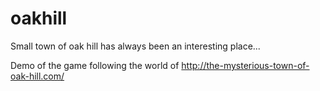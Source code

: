 # oakhill
Small town of oak hill has always been an interesting place...

Demo of the game following the world of http://the-mysterious-town-of-oak-hill.com/

